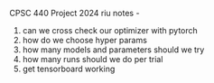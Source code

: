 CPSC 440 Project 2024
riu
notes - 

1. can we cross check our optimizer with pytorch
2. how do we choose hyper params
3. how many models and parameters should we try
4. how many runs should we do per trial
5. get tensorboard working